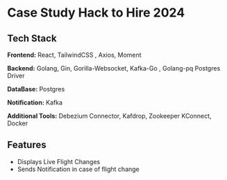 
# Case Study Hack to Hire 2024





## Tech Stack

**Frontend:** React, TailwindCSS , Axios, Moment 

**Backend:** Golang, Gin, Gorilla-Websocket, Kafka-Go , Golang-pq Postgres Driver

**DataBase:** Postgres

**Notification:** Kafka

**Additional Tools:** Debezium Connector, Kafdrop, Zookeeper
KConnect, Docker






## Features

- Displays Live Flight Changes
- Sends Notification in case of flight change

